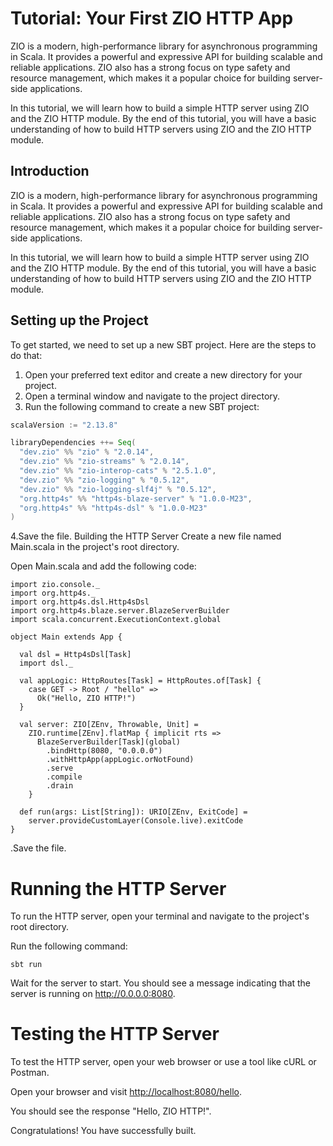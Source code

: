 # Tutorial: Your First ZIO HTTP App

ZIO is a modern, high-performance library for asynchronous programming in Scala. It provides a powerful and expressive API for building scalable and reliable applications. ZIO also has a strong focus on type safety and resource management, which makes it a popular choice for building server-side applications.

In this tutorial, we will learn how to build a simple HTTP server using ZIO and the ZIO HTTP module. By the end of this tutorial, you will have a basic understanding of how to build HTTP servers using ZIO and the ZIO HTTP module.

## Introduction

ZIO is a modern, high-performance library for asynchronous programming in Scala. It provides a powerful and expressive API for building scalable and reliable applications. ZIO also has a strong focus on type safety and resource management, which makes it a popular choice for building server-side applications.

In this tutorial, we will learn how to build a simple HTTP server using ZIO and the ZIO HTTP module. By the end of this tutorial, you will have a basic understanding of how to build HTTP servers using ZIO and the ZIO HTTP module.

## Setting up the Project

To get started, we need to set up a new SBT project. Here are the steps to do that:

1. Open your preferred text editor and create a new directory for your project.
2. Open a terminal window and navigate to the project directory.
3. Run the following command to create a new SBT project:

```scala
scalaVersion := "2.13.8"

libraryDependencies ++= Seq(
  "dev.zio" %% "zio" % "2.0.14",
  "dev.zio" %% "zio-streams" % "2.0.14",
  "dev.zio" %% "zio-interop-cats" % "2.5.1.0",
  "dev.zio" %% "zio-logging" % "0.5.12",
  "dev.zio" %% "zio-logging-slf4j" % "0.5.12",
  "org.http4s" %% "http4s-blaze-server" % "1.0.0-M23",
  "org.http4s" %% "http4s-dsl" % "1.0.0-M23"
)
```

4.Save the file.
Building the HTTP Server
Create a new file named Main.scala in the project's root directory.

Open Main.scala and add the following code:

```import zio._
import zio.console._
import org.http4s._
import org.http4s.dsl.Http4sDsl
import org.http4s.blaze.server.BlazeServerBuilder
import scala.concurrent.ExecutionContext.global

object Main extends App {

  val dsl = Http4sDsl[Task]
  import dsl._

  val appLogic: HttpRoutes[Task] = HttpRoutes.of[Task] {
    case GET -> Root / "hello" =>
      Ok("Hello, ZIO HTTP!")
  }

  val server: ZIO[ZEnv, Throwable, Unit] =
    ZIO.runtime[ZEnv].flatMap { implicit rts =>
      BlazeServerBuilder[Task](global)
        .bindHttp(8080, "0.0.0.0")
        .withHttpApp(appLogic.orNotFound)
        .serve
        .compile
        .drain
    }

  def run(args: List[String]): URIO[ZEnv, ExitCode] =
    server.provideCustomLayer(Console.live).exitCode
}
```

.Save the file.

# Running the HTTP Server

To run the HTTP server, open your terminal and navigate to the project's root directory.

Run the following command:

```
sbt run

```

Wait for the server to start. You should see a message indicating that the server is running on <http://0.0.0.0:8080>.

# Testing the HTTP Server

To test the HTTP server, open your web browser or use a tool like cURL or Postman.

Open your browser and visit <http://localhost:8080/hello>.

You should see the response "Hello, ZIO HTTP!".

Congratulations! You have successfully built.

